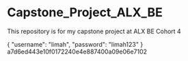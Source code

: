 # Capstone_Project_ALX_BE
This repository is for my capstone project at ALX BE Cohort 4

{
    "username": "limah",
    "password": "limah123"
}
a7d6ed443e10f0172240e4e887400a09e06e7102
